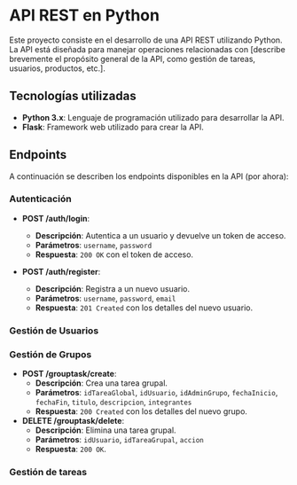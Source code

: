 # API REST en Python

Este proyecto consiste en el desarrollo de una API REST utilizando Python. La API está diseñada para manejar operaciones relacionadas con [describe brevemente el propósito general de la API, como gestión de tareas, usuarios, productos, etc.].

## Tecnologías utilizadas

- **Python 3.x**: Lenguaje de programación utilizado para desarrollar la API.
- **Flask**: Framework web utilizado para crear la API.

## Endpoints

A continuación se describen los endpoints disponibles en la API (por ahora):

### Autenticación

- **POST /auth/login**: 
    - **Descripción**: Autentica a un usuario y devuelve un token de acceso.
    - **Parámetros**: `username`, `password`
    - **Respuesta**: `200 OK` con el token de acceso.

- **POST /auth/register**: 
    - **Descripción**: Registra a un nuevo usuario.
    - **Parámetros**: `username`, `password`, `email`
    - **Respuesta**: `201 Created` con los detalles del nuevo usuario.

### Gestión de Usuarios
### Gestión de Grupos
- **POST /grouptask/create**:
    - **Descripción**: Crea una tarea grupal.
    - **Parámetros**: `idTareaGlobal`, `idUsuario`, `idAdminGrupo`, `fechaInicio`, `fechaFin`, `titulo`, `descripcion`, `integrantes`
    - **Respuesta**: `200 Created` con los detalles del nuevo grupo.
- **DELETE /grouptask/delete**:
    - **Descripción**: Elimina una tarea grupal.
    - **Parámetros**: `idUsuario`, `idTareaGrupal`, `accion`
    - **Respuesta**: `200 OK`.
### Gestión de tareas
